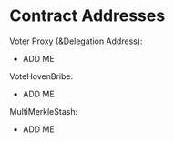 # Contract Addresses



Voter Proxy (\&Delegation Address):

* ​ADD ME

VoteHovenBribe:

* ​ADD ME

MultiMerkleStash:

* ADD ME
